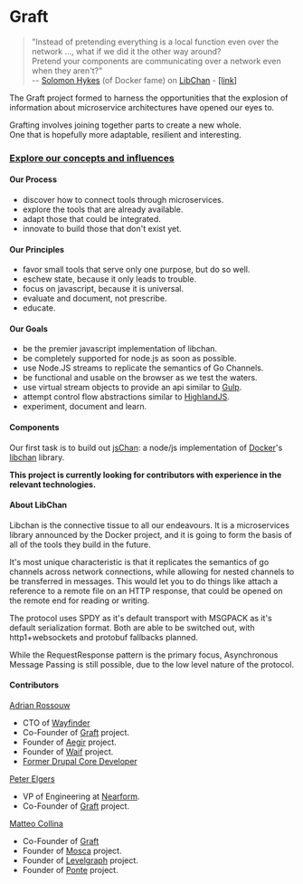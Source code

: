 # Graft

> "Instead of pretending everything is a local function even over the network ..., what if we did it the other way around?  
> Pretend your components are communicating over a network even when they aren't?"  
>   -- [Solomon Hykes](http://github.com/shykes) (of Docker fame) on [LibChan](http://github.com/docker/libchan) - [[link]](https://news.ycombinator.com/item?id=7874317)

The Graft project formed to harness the opportunities that the explosion of
information about microservice architectures have opened our eyes to.

Grafting involves joining together parts to create a new whole.  
One that is hopefully more adaptable, resilient and interesting.

### [Explore our concepts and influences](http://wayfinder.co/pathways/5365c71219e552110093ba31/graft-full-stack-node-js-through-microservices)


#### Our Process

* discover how to connect tools through microservices.
* explore the tools that are already available.
* adapt those that could be integrated.
* innovate to build those that don't exist yet.

#### Our Principles

* favor small tools that serve only one purpose, but do so well.
* eschew state, because it only leads to trouble.
* focus on javascript, because it is universal.
* evaluate and document, not prescribe.
* educate.

#### Our Goals

* be the premier javascript implementation of libchan.
* be completely supported for node.js as soon as possible.
* use Node.JS streams to replicate the semantics of Go Channels.
* be functional and usable on the browser as we test the waters.
* use virtual stream objects to provide an api similar to [Gulp](http://gulpjs.org).
* attempt control flow abstractions similar to [HighlandJS](http://highlandjs.org).
* experiment, document and learn.

#### Components


Our first task is to build out [jsChan](http://github.com/GraftJS/jschan): a node/js implementation of [Docker](http://docker.io)'s [libchan](https://github.com/docker/libchan) library.

__This project is currently looking for contributors with experience in the relevant technologies.__

#### About LibChan

Libchan is the connective tissue to all our endeavours. It is a microservices library announced by the Docker project,
and it is going to form the basis of all of the tools they build in the future.

It's most unique characteristic is that it replicates the semantics of go channels across network connections, while allowing for nested channels to be transferred in messages. This would let you to do things like attach a reference to a remote file on an HTTP response, that could be opened on the remote end for reading or writing.  

The protocol uses SPDY as it's default transport with MSGPACK as it's default serialization format. Both are able to be switched out, with http1+websockets and protobuf fallbacks planned.  

While the RequestResponse pattern is the primary focus, Asynchronous Message Passing is still possible, due to the low level nature of the protocol.  

#### Contributors

[Adrian Rossouw](http://github.com/Vertice)

* CTO of [Wayfinder](http://wayfinder.co)
* Co-Founder of [Graft](http://graft.io) project.
* Founder of [Aegir](http://communityproject.org) project.
* Founder of [Waif](http://github.com/wayfin/waif) project.
* [Former Drupal Core Developer](https://drupal.org/node/956624)

[Peter Elgers](https://github.com/pelger)

* VP of Engineering at [Nearform](http://nearform.com).
* Co-Founder of [Graft](http://graft.io) project.

[Matteo Collina](https://github.com/mcollina)

* Co-Founder of [Graft](http://graft.io)
* Founder of [Mosca](https://github.com/mcollina/mosca) project.
* Founder of [Levelgraph](https://github.com/mcollina/levelgraph) project.
* Founder of [Ponte](https://github.com/eclipse/ponte) project.
